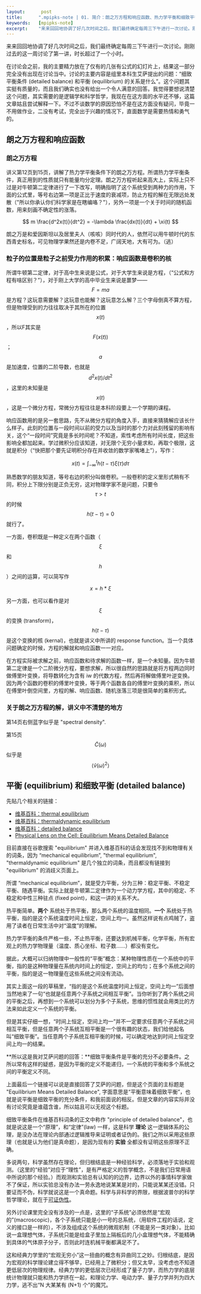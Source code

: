 ```yaml
---
layout:      post
title:      ".mpipks-note | 01. 简介：朗之万方程和响应函数、热力学平衡和细致平衡条件"
keywords:   [mpipks-note]
excerpt:    "来来回回地协调了好几次时间之后，我们最终确定每周三下午进行一次讨论。刚刚过去的这一周讨论了第一讲，时长超过了一个小时。"
---
```


来来回回地协调了好几次时间之后，我们最终确定每周三下午进行一次讨论。刚刚过去的这一周讨论了第一讲，时长超过了一个小时。

在讨论会之前，我的主要精力放在了仅有的几张有公式的幻灯片上，结果这一部分完全没有出现在讨论当中。讨论的主要内容是组里本科生艾萨提出的问题：“细致平衡条件 (detailed balance) 和平衡 (equilibrium) 的关系是什么”。这个问题其实挺有质量的，而且我们确实也没有给出一个令人满意的回答。我觉得要想说清楚这个问题，其实需要的是逻辑学和科学哲学，我现在在这方面的水平还不够，这篇文章姑且尝试解释一下。不过不谈数学的原因恐怕不是在这方面没有疑问，毕竟一不用做作业，二没有考试，完全出于兴趣的情况下，直面数学是需要热情和勇气的。

## 朗之万方程和响应函数

### 朗之万方程

讲义第12页到15页，讲解了热力学平衡条件下的朗之万方程。所谓热力学平衡条件，真正用到的性质就只有能量均分定理。朗之万方程听起来高大上，实际上只不过是对牛顿第二定律进行了一下改写，明确指明了这个系统受到两种力的作用，下面的公式里，等号右边第一项是正比于速度的衰减项，防止方程的解在无限远处发散（"所以你承认你们科学家是在瞎编咯？"），另外一项是一个关于时间的随机函数，用来刻画不确定性的涨落。

$$ m \frac{d^2x(t)}{dt^2} = -\lambda \frac{dx(t)}{dt} + \xi(t) $$

朗之万是和爱因斯坦以及居里夫人（咳咳）同时代的人，依然可以用牛顿时代的东西青史标名，可见物理学果然还是内卷不足，广阔天地，大有可为。（逃）

### 粒子的位置是粒子之前受力作用的积累：响应函数是卷积的核

所谓牛顿第二定律，对于高中生来说是公式，对于大学生来说是方程，（“公式和方程有啥区别？”），对于刚上大学的高中毕业生来说是噩梦—— $$ F=ma $$  是方程？这玩意需要解？这玩意也能解？这玩意怎么解？三个字母倒真不算方程，但是物理受到的力往往取决于其所在的位置 $$ x(t) $$ ，所以F其实是 $$ F(x(t)) $$ ；$$ a $$  是加速度，位置的二阶导数，也就是 $$ d^2x(t)/dt^2 $$ ，这里的未知量是 $$ x(t) $$，这是一个微分方程，常微分方程往往是本科阶段要上一个学期的课程。

响应函数用的是另一套思路，先不从微分方程的角度入手，直接来猜猜解应该长什么样子。此刻的位置与一段时间以前的受力以及当时的那个力对此刻残留的影响有关，这个“一段时间”究竟是多长时间呢？不知道，索性考虑所有时间长度，把这些影响全都加起来。学过微积分应该知道，对无限个无穷小量求和，再取个极限，这就是积分（“快把那个要先证明积分存在并收敛的数学家嘴堵上”），写作：

$$ x(t) = \int_{-\infty}^{t}h(t-\tau)\xi(\tau)d\tau $$

熟悉数学的朋友知道，等号右边的积分叫做卷积。一般卷积的定义里形式稍有不同，积分上下限分别是正负无穷，这对物理学家不是问题，只要令  $$ \tau > t $$  的时候  $$ h(t-\tau) = 0 $$   就行了。

一方面，卷积既是一种定义在两个函数（$$ \xi $$ 和 $$ h $$）之间的运算，可以简写作

 $$ x = h * \xi $$  

另一方面，也可以看作是对 $$ \xi $$ 的变换 (transform)，  $$ h(t-\tau) $$ 是这个变换的核 (kernal)，也就是讲义中所讲的 response function。当一个具体问题确定的时候，方程的解就和响应函数一一对应。

在方程实际被求解之前，响应函数和待求解的函数一样，是一个未知量。因为牛顿第二定律是一个二阶微分方程，要想求解，所以很自然的思路就是将方程两边同时做傅里叶变换，将导数转化为含有 iw 的代数方程，然后再将解做傅里叶逆变换。因为两个函数的卷积的傅里叶变换，等于两个函数各自的傅里叶变换的乘积，所以在傅里叶倒空间里，方程的解、响应函数、随机涨落三项是很简单的乘积形式。

### 关于朗之万方程的解，讲义中不清楚的地方

第14页右侧蓝字似乎是 "spectral density".

第15页 $$ \tilde{C}(\omega) $$ 似乎是 $$ \left<\tilde v(\omega)^2\right> $$  

## 平衡 (equilibrium) 和细致平衡 (detailed balance)

先贴几个相关的链接：
- [维基百科：thermal equilibrium](https://en.wikipedia.org/wiki/Thermal_equilibrium)
- [维基百科：thermaldynamic equilibrium](https://en.wikipedia.org/wiki/Thermodynamic_equilibrium)
- [维基百科：detailed balance](https://en.wikipedia.org/wiki/Detailed_balance)
- [Physical Lens on the Cell: Equilibrium Means Detailed Balance](http://physicallensonthecell.org/chemical-physics/equilibrium-means-detailed-balance)

目前直接在谷歌搜索 "equilibrium" 并进入维基百科的话会发现找不到和物理有关的词条，因为 “mechanical equilibrium”, "thermal equilibrium", "thermaldynamic equilibrium" 是几个独立的词条，而且都没有链接到 "equilibrium" 的消歧义页面上。

所谓 “mechanical equilibrium”，就是受力平衡，分为三种：稳定平衡、不稳定平衡、随遇平衡。实际上就是牛顿第二定律作为一个动力学方程，其中的稳定、不稳定和中性三种驻点 (fixed point)，和这一讲的关系不大。

热平衡简单。**两个** 系统处于热平衡，那么两个系统的温度相同。**一个** 系统处于热平衡，指的是这个系统温度时间上恒定，空间上均一。虽然这样说有点鸡贼了，盗用了读者在日常生活中对“温度”的理解。

热力学平衡的条件严格一些，不止热平衡，还要达到机械平衡，化学平衡，所有宏观上的热力学物理量（温度、质心坐标、粒子数……）都没有变化。

据此，大概可以归纳物理中一般性的“平衡”概念：某种物理性质在一个系统中的平衡，指的是这种物理量在系统内时间上的恒定，空间上的均匀；在多个系统之间的平衡，指的是这一物理量在这些系统之间没有流动。

其实上面这一段的草稿里，“指的是这个系统温度时间上恒定，空间上均一”后面想当然地来了一句“也就是任意两个子系统之间相互平衡”。当你听到了两个系统之间的平衡之后，再想到一个系统可以划分为多个子系统，思维的惯性就会用类比的方法来如此定义一个系统的平衡。

但是其实仔细一想，“时间上恒定，空间上均一”并不一定要求任意两个子系统之间相互平衡，但是任意两个子系统互相平衡是一个很有趣的状态，我们给他起名叫“细致平衡”。当任意两个子系统互相平衡的时候，可以确定地达到时间上恒定空间上均一的结果。

**所以这是我对艾萨问题的回答：**细致平衡条件是平衡的充分不必要条件。之所以常有这样的疑惑，是因为平衡的定义不能递归，一个系统的平衡和多个系统之间的平衡定义不同。

上面最后一个链接可以说是直接回答了艾萨的问题，但是这个页面的主标题是 "Equilibrium Means Detailed Balance", 字面意思是“平衡意味着细致平衡”，也就是说平衡是细致平衡的充分条件，和我前面说的相反。但是文章的内容实际并没有讨论究竟是谁蕴含谁，所以姑且可以无视这个标题。

细致平衡条件在维基百科词条的正文中称作 "principle of detailed balance"，也就是说这是一个“原理”，和“定律”(law) 一样，这是科学 **理论** 这一逻辑体系的公理，是没办法在理论内部通过逻辑推导来证明或者证伪的。我们之所以采用这些原理（也就是认为他们是真命题），是因为现有的 **实验** 全都没有证明这些原理不正确。

多说两句，科学虽然存在理论，但归根结底是一种经验科学，必须落地于实验和观测。（这里的“经验”对应于“理性”，是有严格定义的哲学概念，不是我们日常用语中所说的那个经验。）而观测和实验总有认知的的边界，边界以外的事情科学家做不了保证，所以实验总没有办法一劳永逸地说某某是对的，只能说某某还没错。只要证而不伪，科学就说这是一个真命题。科学与非科学的界限，根据波普尔的科学哲学理论，就在于[可证伪性](https://program-think.blogspot.com/2015/10/What-is-Science.html)。

另外讨论课里完全没有涉及的一点是，这里的“子系统”必须依然是“宏观的”(macroscopic)，各个子系统只能是小一号的总系统，（用软件工程的话说，定义的接口是一样的），不涉及组成这个系统的微观机制（不能是另一类对象）。比如说一盒理想气体，子系统只能是给盒子里加上隔板后的几小盒理想气体，不能精确到具体的气体原子分子，否则此时连机械平衡都满足不了。

这和经典力学里的“宏观无穷小”这一扭曲的概念有异曲同工之妙。归根结底，是因为宏观的科学理论建立得不够早，已经用上了微积分；但又太早，没考虑也不知道更低层次的物理规律。经典力学的更低层次已经形成了量子力学，而热力学的底层统计物理就只能和热力学挤在一起，和理论力学、电动力学、量子力学并列为四大力学，逃不出“N 大某某有 (N+1) 个”的魔咒。

